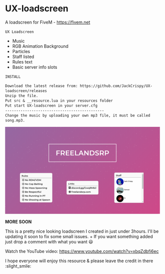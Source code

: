 # UX-loadscreen
A loadscreen for FiveM - https://fivem.net

```
UX Loadscreen
```

* Music
* RGB Animation Background
* Particles
* Staff listed
* Rules text
* Basic server info slots

```
INSTALL
```

```
Download the latest release from: https://github.com/JackCrispy/UX-loadscreen/releases
Unzip the file.
Put src & __resource.lua in your resources folder
Put start UX-loadscreen in your server.cfg
---------------------------------------------
Change the music by uploading your own mp3 file, it must be called song.mp3.
```

![Background is RGB](/github/loadscreen-1.PNG)

**MORE SOON**

This is a pretty nice looking loadscreen I created in just under 3hours. 
I'll be updating it soon to fix some small issues. + If you want something added just drop a comment with what you want :smiley:
 
Watch the YouTube video: https://www.youtube.com/watch?v=xbqZdbfi6ec


I hope everyone will enjoy this resource & please leave the credit in there :slight_smile: 
